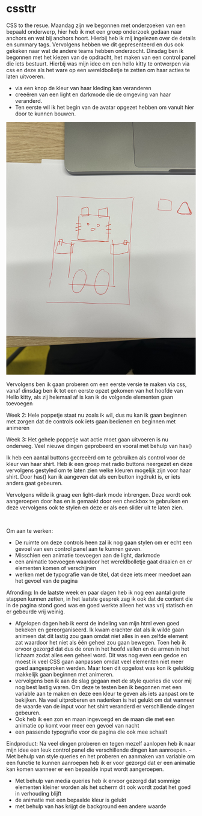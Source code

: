 # cssttr

CSS to the resue. 
Maandag zijn we begonnen met onderzoeken van een bepaald onderwerp, hier heb ik met een groep onderzoek gedaan naar anchors en wat bij anchors hoort. Hierbij heb ik mij ingelezen over de details en summary tags. 
Vervolgens hebben we dit gepresenteerd en dus ook gekeken naar wat de andere teams hebben onderzocht. 
Dinsdag ben ik begonnen met het kiezen van de opdracht, het maken van een control panel die iets bestuurt. Hierbij was mijn idee om een hello kitty te ontwerpen via css en deze als het ware op een wereldbolletje te zetten om haar acties te laten uitvoeren. 
- via een knop de kleur van haar kleding kan veranderen 
- creeëren van een light en darkmode die de omgeving van haar veranderd. 
- Ten eerste wil ik het begin van de avatar opgezet hebben om vanuit hier door te kunnen bouwen. 

<img src="images/IMG_8853.jpeg" alt="">

Vervolgens ben ik gaan proberen om een eerste versie te maken via css, vanaf dinsdag ben ik tot een eerste opzet gekomen van het hoofde van Hello kitty, als zij helemaal af is kan ik de volgende elementen gaan toevoegen 

Week 2:
 Hele poppetje staat nu zoals ik wil, dus nu kan ik gaan beginnen met zorgen dat de controls ook iets gaan bedienen en beginnen met animeren 

 Week 3:
 Het gehele poppetje wat actie moet gaan uitvoeren is nu onderweg. Veel nieuwe dingen geprobeerd en vooral met behulp van has()

 Ik heb een aantal buttons gecreeërd om te gebruiken als control voor de kleur van haar shirt. 
 Heb ik een groep met radio buttons neergezet en deze vervolgens gestyled om te laten zien welke kleuren mogelijk zijn voor haar shirt. 
 Door has() kan ik aangeven dat als een button ingdrukt is, er iets anders gaat gebeuren. 

 Vervolgens wilde ik graag een light-dark mode inbrengen. Deze wordt ook aangeroepen door has en is gemaakt door een checkbox te gebruiken en deze vervolgens ook te stylen en deze er als een slider uit te laten zien. 

 <img src="images/Scherm­afbeelding 2025-03-13 om 16.01.45.png" alt="">

 <img src="images/Scherm­afbeelding 2025-03-13 om 16.02.05.png" alt="">

Om aan te werken:
 - De ruimte om deze controls heen zal ik nog gaan stylen om er echt een gevoel van een control panel aan te kunnen geven. 
 - Misschien een animatie toevoegen aan de light, darkmode 
 - een animatie toevoegen waardoor het wereldbolletje gaat draaien en er elementen komen of verschijnen 
 - werken met de typografie van de titel, dat deze iets meer meedoet aan het gevoel van de pagina


Afronding: 
In de laatste week en paar dagen heb ik nog een aantal grote stappen kunnen zetten, in het laatste gesprek zag ik ook dat de content die in de pagina stond goed was en goed werkte alleen het was vrij statisch en er gebeurde vrij weinig. 
- Afgelopen dagen heb ik eerst de indeling van mijn html even goed bekeken en gereorganiseerd. Ik kwam erachter dat als ik wilde gaan animeen dat dit lastig zou gaan omdat niet alles in een zelfde element zat waardoor het niet als één geheel zou gaan bewegen. Toen heb ik ervoor gezorgd dat dus de oren in het hoofd vallen en de armen in het lichaam zodat alles een geheel word. Dit was nog even een gedoe en moest ik veel CSS gaan aanpassen omdat veel elementen niet meer goed aangesproken werden. Maar toen dit opgelost was kon ik gelukkig makkelijk gaan beginnen met animeren. 
- vervolgens ben ik aan de slag gegaan met de style queries die voor mij nog best lastig waren. Om deze te testen ben ik begonnen met een variable aan te maken en deze een kleur te geven als iets aanpast om te bekijken. Na veel uitproberen en nadenken is het gelukt om dat wanneer de waarde van de input voor het shirt veranderd er verschillende dingen gebeuren. 
- Ook heb ik een zon en maan ingevoegd en de maan die met een animatie op komt voor meer een gevoel van nacht
- een passende typografie voor de pagina die ook mee schaalt 

Eindproduct: 
Na veel dingen proberen en tegen mezelf aanlopen heb ik naar mijn idee een leuk control panel die verschillende dingen kan aanroepen. - Met behulp van style queries en het proberen en aanmaken van variable om een functie te kunnen aanroepen heb ik er voor gezorgd dat er een animatie kan komen wanneer er een bepaalde input wordt aangeroepen. 
- Met behulp van media queries heb ik ervoor gezorgd dat sommige elementen kleiner worden als het scherm dit ook wordt zodat het goed in verhouding blijft 
- de animatie met een bepaalde kleur is gelukt 
- met behulp van has krijgt de background een andere waarde
